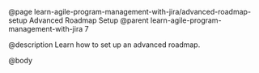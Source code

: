 @page learn-agile-program-management-with-jira/advanced-roadmap-setup Advanced Roadmap Setup
@parent learn-agile-program-management-with-jira 7

@description Learn how to set up an advanced roadmap.

@body
